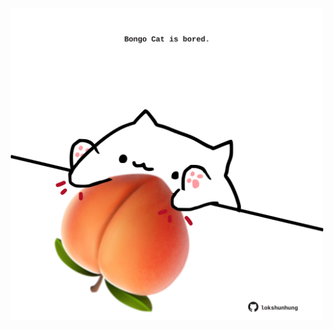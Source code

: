 <!-- built at 22/04/2025, 19:00:33 UTC -->
<p align="center">
  <img width="500" height="500" src="./ReadmeImage.svg">
</p>
